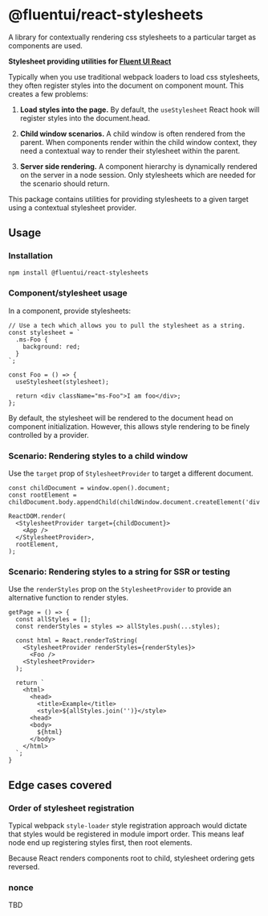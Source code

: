 # @fluentui/react-stylesheets

A library for contextually rendering css stylesheets to a particular target as components are used.

**Stylesheet providing utilities for [Fluent UI React](https://dev.microsoft.com/fluentui)**

Typically when you use traditional webpack loaders to load css stylesheets, they often register
styles into the document on component mount. This creates a few problems:

1. **Load styles into the page.** By default, the `useStylesheet` React hook will register styles into
   the document.head.

2. **Child window scenarios.** A child window is often rendered from the parent. When components render within the child window context, they need a contextual way to render their stylesheet within the parent.

3. **Server side rendering.** A component hierarchy is dynamically rendered on the server in a node session. Only stylesheets which are needed for the scenario should return.

This package contains utilities for providing stylesheets to a given target using a contextual stylesheet provider.

## Usage

### Installation

```bash
npm install @fluentui/react-stylesheets
```

### Component/stylesheet usage

In a component, provide stylesheets:

```tsx
// Use a tech which allows you to pull the stylesheet as a string.
const stylesheet = `
  .ms-Foo {
    background: red;
  }
`;

const Foo = () => {
  useStylesheet(stylesheet);

  return <div className="ms-Foo">I am foo</div>;
};
```

By default, the stylesheet will be rendered to the document head on component initialization. However, this allows style rendering to be finely controlled by a provider.

### Scenario: Rendering styles to a child window

Use the `target` prop of `StylesheetProvider` to target a different document.

```tsx
const childDocument = window.open().document;
const rootElement = childDocument.body.appendChild(childWindow.document.createElement('div'));

ReactDOM.render(
  <StylesheetProvider target={childDocument}>
    <App />
  </StylesheetProvider>,
  rootElement,
);
```

### Scenario: Rendering styles to a string for SSR or testing

Use the `renderStyles` prop on the `StylesheetProvider` to provide an alternative function to render
styles.

```tsx
getPage = () => {
  const allStyles = [];
  const renderStyles = styles => allStyles.push(...styles);

  const html = React.renderToString(
    <StylesheetProvider renderStyles={renderStyles}>
      <Foo />
    <StylesheetProvider>
  );

  return `
    <html>
      <head>
        <title>Example</title>
        <style>${allStyles.join('')}</style>
      <head>
      <body>
        ${html}
      </body>
    </html>
  `;
}
```

## Edge cases covered

### Order of stylesheet registration

Typical webpack `style-loader` style registration approach would dictate that styles would be
registered in module import order. This means leaf node end up registering styles first, then root elements.

Because React renders components root to child, stylesheet ordering gets reversed.

### nonce

TBD
